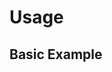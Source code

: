 # Usage

## Basic Example

<ClientOnly>
<basic-example />
</ClientOnly>

<!-- ## Customized Example

<customized /> -->
